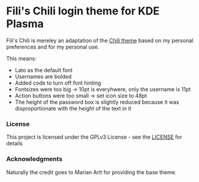 # Fili's Chili login theme for KDE Plasma

Fili's Chili is mereley an adaptation of the [Chili theme](https://github.com/MarianArlt/kde-plasma-chili) based on my personal preferences and for my personal use.

This means:
- Lato as the default font
- Usernames are bolded
- Added code to turn off font hinting 
- Fontsizes were too big -> 10pt is everyhwere, only the username is 11pt
- Action buttons were too small -> set icon size to 48pt
- The height of the password box is slightly reduced because it was disproportionate with the height of the text in it
### License

This project is licensed under the GPLv3 License - see the [LICENSE](LICENSE.md) for details

### Acknowledgments

Naturally the credit goes to Marian Arlt for providing the base theme.

